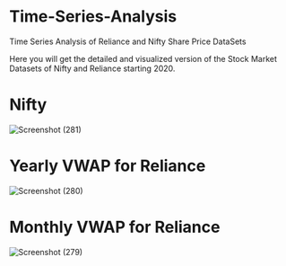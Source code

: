 # Time-Series-Analysis
Time Series Analysis of Reliance and Nifty Share Price DataSets


Here you will get the detailed and visualized version of the Stock Market Datasets of Nifty and Reliance starting 2020.


# Nifty
![Screenshot (281)](https://user-images.githubusercontent.com/55016527/150073289-719eee3c-2532-4247-9f8d-29632ceb501b.png)



# Yearly VWAP for Reliance

![Screenshot (280)](https://user-images.githubusercontent.com/55016527/150073364-f71140f5-7ad7-4b66-91a8-16dc05688b20.png)



# Monthly VWAP for Reliance

![Screenshot (279)](https://user-images.githubusercontent.com/55016527/150073398-cbcd5b77-33a5-4b92-888a-19bd680f6116.png)
